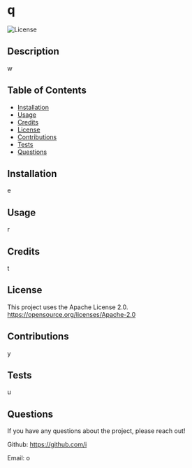# q
![License](https://img.shields.io/badge/License-Apache_2.0-blue.svg)

## Description

w

## Table of Contents

- [Installation](#installation)
- [Usage](#usage)
- [Credits](#credits)
- [License](#license)
- [Contributions](#contributions)
- [Tests](#Tests)
- [Questions](#Questions)

## Installation

e

## Usage

r

## Credits

t

## License

This project uses the Apache License 2.0.
    https://opensource.org/licenses/Apache-2.0 

## Contributions

y

## Tests

u

## Questions

If you have any questions about the project, please reach out!

Github: https://github.com/i

Email: o

  